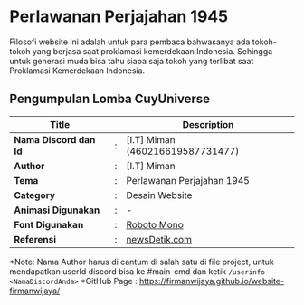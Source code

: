 # Perlawanan Perjajahan 1945

Filosofi website ini adalah untuk para pembaca bahwasanya ada tokoh-tokoh yang berjasa saat proklamasi kemerdekaan Indonesia.
Sehingga untuk generasi muda bisa tahu siapa saja tokoh yang terlibat saat Proklamasi Kemerdekaan Indonesia.

## Pengumpulan Lomba CuyUniverse 

| Title        |   | Description                    |   
|--------------|---|--------------------------------|
| **Nama Discord dan Id** | : | [I.T] Miman (460216619587731477)     |
| **Author**       | : | [I.T] Miman |
| **Tema**       | : | Perlawanan Perjajahan 1945 |
| **Category**    | : | Desain Website                 |
| **Animasi Digunakan** | : | - |
| **Font Digunakan** | : | [Roboto Mono]("https://fonts.googleapis.com/css2?family=Roboto+Mono&display=swap") |
| **Referensi** | : | [newsDetik.com](https://news.detik.com/berita/d-5294457/8-tokoh-proklamasi-dalam-kemerdekaan-indonesia-dan-perannya) |

*Note: Nama Author harus di cantum di salah satu di file project, untuk mendapatkan userId discord bisa ke #main-cmd dan ketik `/userinfo <NamaDiscordAnda>`
*GitHub Page : https://firmanwijaya.github.io/website-firmanwijaya/
